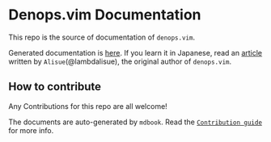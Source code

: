 # Denops.vim Documentation

This repo is the source of documentation of `denops.vim`.

Generated documentation is
[here](https://vim-denops.github.io/denops-documentation/). If you learn it in
Japanese, read an
[article](https://zenn.dev/lambdalisue/articles/b4a31fba0b1ce95104c9) written by
`Alisue`(@lambdalisue), the original author of `denops.vim`.

## How to contribute

Any Contributions for this repo are all welcome!

The documents are auto-generated by `mdbook`. Read the
[`Contribution guide`](https://github.com/vim-denops/denops-documentation/blob/master/CONTRIBUTING.md)
for more info.
